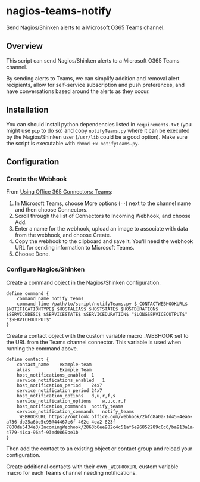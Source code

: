 
# nagios-teams-notify
Send Nagios/Shinken alerts to a Microsoft O365 Teams channel.

## Overview

This script can send Nagios/Shinken alerts to a Microsoft O365 Teams channel.

By sending alerts to Teams, we can simplify addition and removal alert recipients, allow for self-service subscription and push preferences, and have conversations based around the alerts as they occur.

## Installation

You can should install python dependencies listed in `requirements.txt` (you might use `pip` to do so) and copy `notifyTeams.py` where it can be executed by the Nagios/Shinken user (`/usr/lib` could be a good option). Make sure the script is  executable with `chmod +x notifyTeams.py`.

## Configuration

### Create the Webhook

From [Using Office 365 Connectors: Teams](https://docs.microsoft.com/en-us/microsoftteams/platform/concepts/connectors/connectors-using#setting-up-a-custom-incoming-webhook):

1. In Microsoft Teams, choose More options (⋯) next to the channel name and then choose Connectors.
2. Scroll through the list of Connectors to Incoming Webhook, and choose Add.
3. Enter a name for the webhook, upload an image to associate with data from the webhook, and choose Create.
4. Copy the webhook to the clipboard and save it. You'll need the webhook URL for sending information to Microsoft Teams.
5. Choose Done.

### Configure Nagios/Shinken

Create a command object in the Nagios/Shinken configuration.

```
define command {
    command_name notify_teams
    command_line /path/to/script/notifyTeams.py $_CONTACTWEBHOOKURL$ $NOTIFICATIONTYPE$ $HOSTALIAS$ $HOSTSTATE$ $HOSTDURATION$ $SERVICEDESC$ $SERVICESTATE$ $SERVICEDURATION$ "$LONGSERVICEOUTPUT$" "$SERVICEOUTPUT$"
}
```
Create a contact object with the custom variable macro _WEBHOOK set to the URL from the Teams channel connector. This variable is used when running the command above.

```
define contact {
    contact_name    example-team
    alias           Example Team
    host_notifications_enabled  1
    service_notifications_enabled   1
    host_notification_period    24x7
    service_notification_period 24x7 
    host_notification_options   d,u,r,f,s
    service_notification_options    w,u,c,r,f
    host_notification_commands  notify_teams
    service_notification_commands   notify_teams
    _WEBHOOKURL https://outlook.office.com/webhook/2bfd8a0a-1d45-4ea6-a736-db25a6be5c95@44467e6f-462c-4ea2-823f-7800de5434e3/IncomingWebhook/2863b6ee982c4c51af6e96852289c0c6/ba913a1a-4779-41ca-96af-93ed0869be1b
}
```

Then add the contact to an existing object or contact group and reload your configuration.

Create additional contacts with their own `_WEBHOOKURL` custom variable macro for each Teams channel needing notifications.
